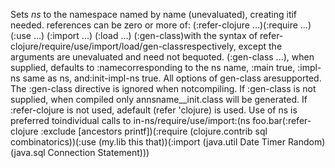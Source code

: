 Sets *ns* to the namespace named by name (unevaluated), creating itif needed.  references can be zero or more of: (:refer-clojure ...)(:require ...) (:use ...) (:import ...) (:load ...) (:gen-class)with the syntax of refer-clojure/require/use/import/load/gen-classrespectively, except the arguments are unevaluated and need not bequoted. (:gen-class ...), when supplied, defaults to :namecorresponding to the ns name, :main true, :impl-ns same as ns, and:init-impl-ns true. All options of gen-class aresupported. The :gen-class directive is ignored when notcompiling. If :gen-class is not supplied, when compiled only annsname__init.class will be generated. If :refer-clojure is not used, adefault (refer 'clojure) is used.  Use of ns is preferred toindividual calls to in-ns/require/use/import:(ns foo.bar(:refer-clojure :exclude [ancestors printf])(:require (clojure.contrib sql combinatorics))(:use (my.lib this that))(:import (java.util Date Timer Random)(java.sql Connection Statement)))